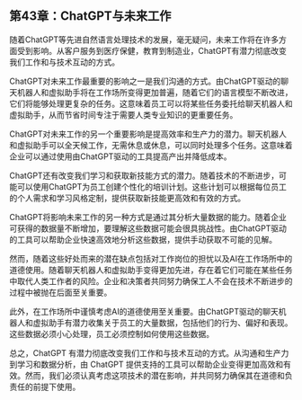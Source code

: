 ## 第43章：ChatGPT与未来工作

随着ChatGPT等先进自然语言处理技术的发展，毫无疑问，未来工作将在许多方面受到影响。从客户服务到医疗保健，教育到制造业，ChatGPT有潜力彻底改变我们工作和与技术互动的方式。

ChatGPT对未来工作最重要的影响之一是我们沟通的方式。由ChatGPT驱动的聊天机器人和虚拟助手将在工作场所变得更加普遍，随着它们的语言模型不断改进，它们将能够处理更复杂的任务。这意味着员工可以将某些任务委托给聊天机器人和虚拟助手，从而节省时间专注于需要人类专业知识的更重要任务。

ChatGPT对未来工作的另一个重要影响是提高效率和生产力的潜力。聊天机器人和虚拟助手可以全天候工作，无需休息或休息，可以同时处理多个任务。这意味着企业可以通过使用由ChatGPT驱动的工具提高产出并降低成本。

ChatGPT还有改变我们学习和获取新技能方式的潜力。随着技术的不断进步，可能可以使用ChatGPT为员工创建个性化的培训计划。这些计划可以根据每位员工的个人需求和学习风格定制，提供获取新技能更高效和有效的方式。

ChatGPT将影响未来工作的另一种方式是通过其分析大量数据的能力。随着企业可获得的数据量不断增加，要理解这些数据可能会很具挑战性。由ChatGPT驱动的工具可以帮助企业快速高效地分析这些数据，提供手动获取不可能的见解。

然而，随着这些好处而来的潜在缺点包括对工作岗位的担忧以及AI在工作场所中的道德使用。随着聊天机器人和虚拟助手变得更加先进，存在着它们可能在某些任务中取代人类工作者的风险。企业和决策者共同努力确保工人不会在技术不断进步的过程中被抛在后面至关重要。

此外，在工作场所中谨慎考虑AI的道德使用至关重要。由ChatGPT驱动的聊天机器人和虚拟助手有潜力收集关于员工的大量数据，包括他们的行为、偏好和表现。这些数据必须小心处理，员工必须控制如何使用这些数据。

总之，ChatGPT 有潜力彻底改变我们工作和与技术互动的方式。从沟通和生产力到学习和数据分析，由 ChatGPT 提供支持的工具可以帮助企业变得更加高效和有效。然而，我们必须认真考虑这项技术的潜在影响，并共同努力确保其在道德和负责任的前提下使用。
